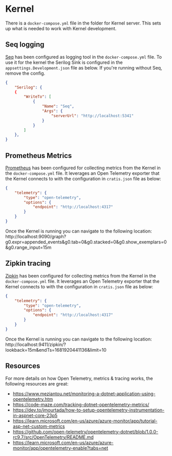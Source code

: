 # Kernel

There is a `docker-compose.yml` file in the folder for Kernel server.
This sets up what is needed to work with Kernel development.

## Seq logging

[Seq](https://datalust.co/seq) has been configured as logging tool in the `docker-compose.yml` file.
To use it for the kernel the Serilog Sink is configured in the `appsettings.Development.json` file as below.
If you're running without Seq, remove the config.

```json
{
    "Serilog": {
    {
        "WriteTo": [
            {
                "Name": "Seq",
                "Args": {
                    "serverUrl": "http://localhost:5341"
                }
            }
        ]
    },
}
```

## Prometheus Metrics

[Prometheus](https://prometheus.io) has been configured for collecting metrics from the Kernel in the `docker-compose.yml` file.
It leverages an Open Telemetry exporter that the Kernel connects to with the configuration in `cratis.json` file as below:

```json
{
    "telemetry": {
        "type": "open-telemetry",
        "options": {
            "endpoint": "http://localhost:4317"
        }
    }
}
```

Once the Kernel is running you can navigate to the following location:
http://localhost:9090/graph?g0.expr=appended_events&g0.tab=0&g0.stacked=0&g0.show_exemplars=0&g0.range_input=15m

## Zipkin tracing

[Zipkin](https://zipkin.io) has been configured for collecting metrics from the Kernel in the `docker-compose.yml` file.
It leverages an Open Telemetry exporter that the Kernel connects to with the configuration in `cratis.json` file as below:

```json
{
    "telemetry": {
        "type": "open-telemetry",
        "options": {
            "endpoint": "http://localhost:4317"
        }
    }
}
```

Once the Kernel is running you can navigate to the following location:
http://localhost:9411/zipkin/?lookback=15m&endTs=1681920441136&limit=10

## Resources

For more details on how Open Telemetry, metrics & tracing works, the following resources are great:

* https://www.meziantou.net/monitoring-a-dotnet-application-using-opentelemetry.htm
* https://code-maze.com/tracking-dotnet-opentelemetry-metrics/
* https://dev.to/jmourtada/how-to-setup-opentelemetry-instrumentation-in-aspnet-core-23p5
* https://learn.microsoft.com/en-us/azure/azure-monitor/app/tutorial-asp-net-custom-metrics
* https://github.com/open-telemetry/opentelemetry-dotnet/blob/1.0.0-rc9.7/src/OpenTelemetry/README.md
* https://learn.microsoft.com/en-us/azure/azure-monitor/app/opentelemetry-enable?tabs=net
